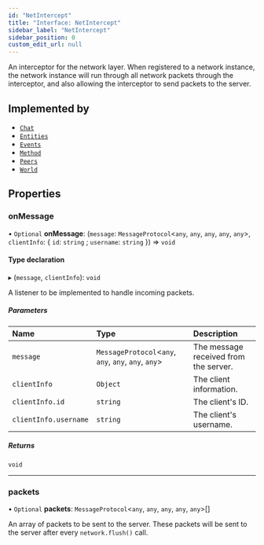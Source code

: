 ```yaml
---
id: "NetIntercept"
title: "Interface: NetIntercept"
sidebar_label: "NetIntercept"
sidebar_position: 0
custom_edit_url: null
---
```


An interceptor for the network layer. When registered to a network
instance, the network instance will run through all network packets
through the interceptor, and also allowing the interceptor to send
packets to the server.

## Implemented by

- [`Chat`](../classes/Chat.md)
- [`Entities`](../classes/Entities.md)
- [`Events`](../classes/Events.md)
- [`Method`](../classes/Method.md)
- [`Peers`](../classes/Peers.md)
- [`World`](../classes/World.md)

## Properties

### onMessage

• `Optional` **onMessage**: (`message`: `MessageProtocol`<`any`, `any`, `any`, `any`, `any`\>, `clientInfo`: { `id`: `string` ; `username`: `string`  }) => `void`

#### Type declaration

▸ (`message`, `clientInfo`): `void`

A listener to be implemented to handle incoming packets.

##### Parameters

| Name | Type | Description |
| :------ | :------ | :------ |
| `message` | `MessageProtocol`<`any`, `any`, `any`, `any`, `any`\> | The message received from the server. |
| `clientInfo` | `Object` | The client information. |
| `clientInfo.id` | `string` | The client's ID. |
| `clientInfo.username` | `string` | The client's username. |

##### Returns

`void`

___

### packets

• `Optional` **packets**: `MessageProtocol`<`any`, `any`, `any`, `any`, `any`\>[]

An array of packets to be sent to the server. These packets will be
sent to the server after every `network.flush()` call.
